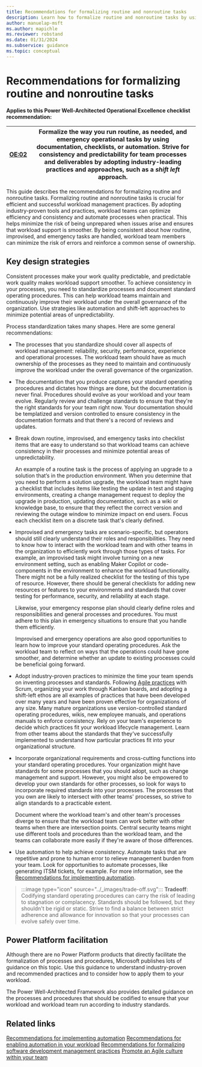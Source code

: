 ```yaml
---
title: Recommendations for formalizing routine and nonroutine tasks
description: Learn how to formalize routine and nonroutine tasks by using documentation, checklists, or automation.
author: manuelap-msft
ms.author: mapichle
ms.reviewer: robstand
ms.date: 01/31/2024
ms.subservice: guidance
ms.topic: conceptual
---
```


# Recommendations for formalizing routine and nonroutine tasks

**Applies to this Power Well-Architected Operational Excellence checklist recommendation:**

|[OE:02](checklist.md)| Formalize the way you run routine, as needed, and emergency operational tasks by using documentation, checklists, or automation. Strive for consistency and predictability for team processes and deliverables by adopting industry-leading practices and approaches, such as a *shift left* approach. |
|---|---|

This guide describes the recommendations for formalizing routine and nonroutine tasks. Formalizing routine and nonroutine tasks is crucial for efficient and successful workload management practices. By adopting industry-proven tools and practices, workload teams can optimize efficiency and consistency and automate processes when practical. This helps minimize the risk of being unprepared when issues arise and ensures that workload support is smoother. By being consistent about how routine, improvised, and emergency tasks are handled, workload team members can minimize the risk of errors and reinforce a common sense of ownership. 

## Key design strategies

Consistent processes make your work quality predictable, and predictable work quality makes workload support smoother. To achieve consistency in your processes, you need to standardize processes and document standard operating procedures. This can help workload teams maintain and continuously improve their workload under the overall governance of the organization. Use strategies like automation and shift-left approaches to minimize potential areas of unpredictability.

Process standardization takes many shapes. Here are some general recommendations:

- The processes that you standardize should cover all aspects of workload management: reliability, security, performance, experience and operational processes. The workload team should have as much ownership of the processes as they need to maintain and continuously improve the workload under the overall governance of the organization.
- The documentation that you produce captures your standard operating procedures and dictates how things are done, but the documentation is never final. Procedures should evolve as your workload and your team evolve. Regularly review and challenge standards to ensure that they're the right standards for your team right now. Your documentation should be templatized and version controlled to ensure consistency in the documentation formats and that there's a record of reviews and updates. 
- Break down routine, improvised, and emergency tasks into checklist items that are easy to understand so that workload teams can achieve consistency in their processes and minimize potential areas of unpredictability.
    
    An example of a routine task is the process of applying an upgrade to a solution that’s in the production environment. When you determine that you need to perform a solution upgrade, the workload team might have a checklist that includes items like testing the update in test and staging environments, creating a change management request to deploy the upgrade in production, updating documentation, such as a wiki or knowledge base, to ensure that they reflect the correct version and reviewing the outage window to minimize impact on end users. Focus each checklist item on a discrete task that's clearly defined.
- Improvised and emergency tasks are scenario-specific, but operators should still clearly understand their roles and responsibilities. They need to know how to interact with the workload team and with other teams in the organization to efficiently work through those types of tasks. For example, an improvised task might involve turning on a new environment setting, such as enabling Maker Copilot or code-components in the environment to enhance the workload functionality. There might not be a fully realized checklist for the testing of this type of resource. However, there should be general checklists for adding new resources or features to your environments and standards that cover testing for performance, security, and reliability at each stage.

    Likewise, your emergency response plan should clearly define roles and responsibilities and general processes and procedures. You must adhere to this plan in emergency situations to ensure that you handle them efficiently.

    Improvised and emergency operations are also good opportunities to learn how to improve your standard operating procedures. Ask the workload team to reflect on ways that the operations could have gone smoother, and determine whether an update to existing processes could be beneficial going forward.

- Adopt industry-proven practices to minimize the time your team spends on inventing processes and standards. Following [Agile practices](/azure/devops/boards/plans/agile-culture?view=azure-devops) with Scrum, organizing your work through Kanban boards, and adopting a shift-left ethos are all examples of practices that have been developed over many years and have been proven effective for organizations of any size. Many mature organizations use version-controlled standard operating procedures, wikis, new employee manuals, and operations manuals to enforce consistency.
    Rely on your team's experience to decide which practices fit your workload lifecycle management. Learn from other teams about the standards that they've successfully implemented to understand how particular practices fit into your organizational structure.

- Incorporate organizational requirements and cross-cutting functions into your standard operating procedures. Your organization might have standards for some processes that you should adopt, such as change management and support. However, you might also be empowered to develop your own standards for other processes, so look for ways to incorporate required standards into your processes. The processes that you own are likely to intersect with other teams' processes, so strive to align standards to a practicable extent.

    Document where the workload team's and other team's processes diverge to ensure that the workload team can work better with other teams when there are intersection points. Central security teams might use different tools and procedures than the workload team, and the teams can collaborate more easily if they're aware of those differences.

- Use automation to help achieve consistency. Automate tasks that are repetitive and prone to human error to relieve management burden from your team. Look for opportunities to automate processes, like generating ITSM tickets, for example. For more information, see the [Recommendations for implementing automation](automate-tasks.md).

> :::image type="icon" source="../_images/trade-off.svg"::: **Tradeoff**: Codifying standard operating procedures can carry the risk of leading to stagnation or complacency. Standards should be followed, but they shouldn't be rigid or static. Strive to find a balance between strict adherence and allowance for innovation so that your processes can evolve safely over time.

## Power Platform facilitation

Although there are no Power Platform products that directly facilitate the formalization of processes and procedures, Microsoft publishes lots of guidance on this topic. Use this guidance to understand industry-proven and recommended practices and to consider how to apply them to your workload.

The Power Well-Architected Framework also provides detailed guidance on the processes and procedures that should be codified to ensure that your workload and workload team run according to industry standards.

## Related links

[Recommendations for implementing automation](automate-tasks.md)
[Recommendations for enabling automation in your workload](enable-automation.md)
[Recommendations for formalizing software development management practices](formalize-development-practices.md)
[Promote an Agile culture within your team](/azure/devops/boards/plans/agile-culture)
